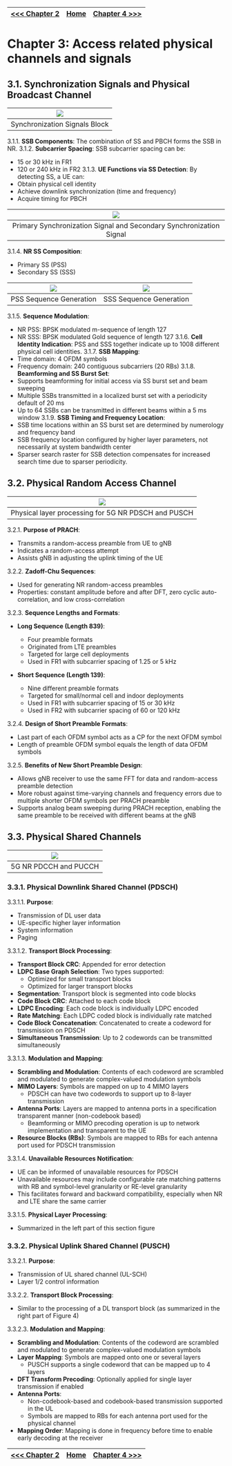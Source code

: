 |[<<< Chapter 2](./Chapter2.md)|[Home](../README.md)|[Chapter 4 >>>](./Chapter4.md)|
|-|-|-|

# Chapter 3: Access related physical channels and signals

## 3.1. Synchronization Signals and Physical Broadcast Channel

|![](../Imgs/Chapter3/SSB.png)|
|:-:|
|Synchronization Signals Block|

3.1.1. **SSB Components**: The combination of SS and PBCH forms the SSB in NR.
3.1.2. **Subcarrier Spacing**: SSB subcarrier spacing can be:
   - 15 or 30 kHz in FR1
   - 120 or 240 kHz in FR2
3.1.3. **UE Functions via SS Detection**: By detecting SS, a UE can:
   - Obtain physical cell identity
   - Achieve downlink synchronization (time and frequency)
   - Acquire timing for PBCH

|![](../Imgs/Chapter3/Primary%20Synchronization%20Signal.png)|
|:-:|
|Primary Synchronization Signal and Secondary Synchronization Signal|

3.1.4. **NR SS Composition**: 
   - Primary SS (PSS)
   - Secondary SS (SSS)

|![](../Imgs/Chapter3/PSS%20Sequence%20Generation.png)|![](../Imgs/Chapter3/SSS%20Sequence%20Generation.png)|
|:-:|:-:|
|PSS Sequence Generation|SSS Sequence Generation|

3.1.5. **Sequence Modulation**: 
   - NR PSS: BPSK modulated m-sequence of length 127
   - NR SSS: BPSK modulated Gold sequence of length 127
3.1.6. **Cell Identity Indication**: PSS and SSS together indicate up to 1008 different physical cell identities.
3.1.7. **SSB Mapping**: 
   - Time domain: 4 OFDM symbols
   - Frequency domain: 240 contiguous subcarriers (20 RBs)
3.1.8. **Beamforming and SS Burst Set**: 
   - Supports beamforming for initial access via SS burst set and beam sweeping
   - Multiple SSBs transmitted in a localized burst set with a periodicity default of 20 ms
   - Up to 64 SSBs can be transmitted in different beams within a 5 ms window
3.1.9. **SSB Timing and Frequency Location**: 
   - SSB time locations within an SS burst set are determined by numerology and frequency band
   - SSB frequency location configured by higher layer parameters, not necessarily at system bandwidth center
   - Sparser search raster for SSB detection compensates for increased search time due to sparser periodicity.

## 3.2. Physical Random Access Channel
|![](../Imgs/Chapter3/Physical%20layer%20processing.png)|
|:-:|
|Physical layer processing for 5G NR PDSCH and PUSCH|

3.2.1. **Purpose of PRACH**:
   - Transmits a random-access preamble from UE to gNB
   - Indicates a random-access attempt
   - Assists gNB in adjusting the uplink timing of the UE

3.2.2. **Zadoff-Chu Sequences**:
   - Used for generating NR random-access preambles
   - Properties: constant amplitude before and after DFT, zero cyclic auto-correlation, and low cross-correlation

3.2.3. **Sequence Lengths and Formats**:
   - **Long Sequence (Length 839)**:
     - Four preamble formats
     - Originated from LTE preambles
     - Targeted for large cell deployments
     - Used in FR1 with subcarrier spacing of 1.25 or 5 kHz

   - **Short Sequence (Length 139)**:
     - Nine different preamble formats
     - Targeted for small/normal cell and indoor deployments
     - Used in FR1 with subcarrier spacing of 15 or 30 kHz
     - Used in FR2 with subcarrier spacing of 60 or 120 kHz

3.2.4. **Design of Short Preamble Formats**:
   - Last part of each OFDM symbol acts as a CP for the next OFDM symbol
   - Length of preamble OFDM symbol equals the length of data OFDM symbols

3.2.5. **Benefits of New Short Preamble Design**:
   - Allows gNB receiver to use the same FFT for data and random-access preamble detection
   - More robust against time-varying channels and frequency errors due to multiple shorter OFDM symbols per PRACH preamble
   - Supports analog beam sweeping during PRACH reception, enabling the same preamble to be received with different beams at the gNB

## 3.3. Physical Shared Channels

|![](../Imgs/Chapter3/5G%20NR%20PDCCH%20and%20PUCCH.png)|
|:-:|
|5G NR PDCCH and PUCCH|

### 3.3.1. Physical Downlink Shared Channel (PDSCH)

3.3.1.1. **Purpose**:
   - Transmission of DL user data
   - UE-specific higher layer information
   - System information
   - Paging

3.3.1.2. **Transport Block Processing**:
   - **Transport Block CRC**: Appended for error detection
   - **LDPC Base Graph Selection**: Two types supported:
     - Optimized for small transport blocks
     - Optimized for larger transport blocks
   - **Segmentation**: Transport block is segmented into code blocks
   - **Code Block CRC**: Attached to each code block
   - **LDPC Encoding**: Each code block is individually LDPC encoded
   - **Rate Matching**: Each LDPC coded block is individually rate matched
   - **Code Block Concatenation**: Concatenated to create a codeword for transmission on PDSCH
   - **Simultaneous Transmission**: Up to 2 codewords can be transmitted simultaneously

3.3.1.3. **Modulation and Mapping**:
   - **Scrambling and Modulation**: Contents of each codeword are scrambled and modulated to generate complex-valued modulation symbols
   - **MIMO Layers**: Symbols are mapped on up to 4 MIMO layers
     - PDSCH can have two codewords to support up to 8-layer transmission
   - **Antenna Ports**: Layers are mapped to antenna ports in a specification transparent manner (non-codebook based)
     - Beamforming or MIMO precoding operation is up to network implementation and transparent to the UE
   - **Resource Blocks (RBs)**: Symbols are mapped to RBs for each antenna port used for PDSCH transmission

3.3.1.4. **Unavailable Resources Notification**:
   - UE can be informed of unavailable resources for PDSCH
   - Unavailable resources may include configurable rate matching patterns with RB and symbol-level granularity or RE-level granularity
   - This facilitates forward and backward compatibility, especially when NR and LTE share the same carrier

3.3.1.5. **Physical Layer Processing**:
   - Summarized in the left part of this section figure

### 3.3.2. Physical Uplink Shared Channel (PUSCH)

3.3.2.1. **Purpose**:
   - Transmission of UL shared channel (UL-SCH)
   - Layer 1/2 control information

3.3.2.2. **Transport Block Processing**:
   - Similar to the processing of a DL transport block (as summarized in the right part of Figure 4)

3.3.2.3. **Modulation and Mapping**:
   - **Scrambling and Modulation**: Contents of the codeword are scrambled and modulated to generate complex-valued modulation symbols
   - **Layer Mapping**: Symbols are mapped onto one or several layers
     - PUSCH supports a single codeword that can be mapped up to 4 layers
   - **DFT Transform Precoding**: Optionally applied for single layer transmission if enabled
   - **Antenna Ports**:
     - Non-codebook-based and codebook-based transmission supported in the UL
     - Symbols are mapped to RBs for each antenna port used for the physical channel
   - **Mapping Order**: Mapping is done in frequency before time to enable early decoding at the receiver


|[<<< Chapter 2](./Chapter2.md)|[Home](../README.md)|[Chapter 4 >>>](./Chapter4.md)|
|-|-|-|
